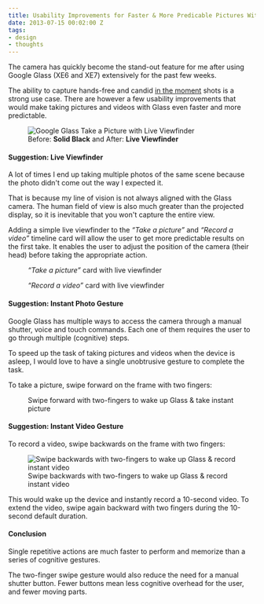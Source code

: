 ```yaml
---
title: Usability Improvements for Faster & More Predicable Pictures With Google Glass
date: 2013-07-15 00:02:00 Z
tags:
- design
- thoughts
---
```


The camera has quickly become the stand-out feature for me after using Google Glass (XE6 and XE7) extensively for the past few weeks.

The ability to capture hands-free and candid [in the moment](/blog/cycling-from-san-francisco-to-los-angeles-with-google-glass/) shots is a strong use case. There are however a few usability improvements that would make taking pictures and videos with Glass even faster and more predictable.

<figure>
<img src="/uploads/Google-Glass-Viewfinder-Before-After.jpg" alt="Google Glass Take a Picture with Live Viewfinder">
<figcaption>Before: <strong>Solid Black</strong> and After: <strong>Live Viewfinder</strong></figcaption>
</figure>

#### Suggestion: Live Viewfinder

A lot of times I end up taking multiple photos of the same scene because the photo didn't come out the way I expected it.

That is because my line of vision is not always aligned with the Glass camera. The human field of view is also much greater than the projected display, so it is inevitable that you won't capture the entire view.

Adding a simple live viewfinder to the *“Take a picture”* and *“Record a video”* timeline card will allow the user to get more predictable results on the first take. It enables the user to adjust the position of the camera (their head) before taking the appropriate action.

<figure>
<img src="/uploads/Google-Glass-Take-a-Picture-Live-Viewfinder.jpg" alt="">
<figcaption><em>“Take a picture”</em> card with live viewfinder</figcaption>
</figure>

<figure>
<img src="/uploads/Google-Glass-Record-a-Video-Live-Viewfinder.jpg" alt="">
<figcaption><em>“Record a video”</em> card with live viewfinder</figcaption>
</figure>

<!--
#### Problems With Cognitive Complexity

Google Glass has multiple ways to access the camera through voice and touch commands. Each one of them requires the user to go through multiple (cognitive) steps:

##### Touch: 4 to 5 Steps

1. Wake up hardware (tap or tilt head gesture)
2. Tap *“OK Glass”*
3. Slide forward once to *“Take a Picture”* (or twice to *“Record a video”*)
4. Tap to perform action

##### Voice: 3 Steps

1. Wake up hardware (tap or tilt head gesture)
2. Say *“OK Glass”*
3. Say *“Take a picture”* or *“Record a video”*

##### Manual Shutter: 3 Steps

1. Move hand up
2. Locate small shutter button on the frame
3. Press finger down to *“Take a Picture”* (or press & hold to *”Record a video"”*)

Out of the three, I find the manual shutter button is the fastest and least intrusive options. But even using the manual shutter button draws attention in public because you don't generally see people touching or holding their eyewear frames.

To speed up the task of taking pictures and videos when the device is asleep, I would love to have a single unobtrusive gesture to complete the task.
-->

#### Suggestion: Instant Photo Gesture

Google Glass has multiple ways to access the camera through a manual shutter, voice and touch commands. Each one of them requires the user to go through multiple (cognitive) steps.

To speed up the task of taking pictures and videos when the device is asleep, I would love to have a single unobtrusive gesture to complete the task.

To take a picture, swipe forward on the frame with two fingers:

<figure>
<img src="/uploads/Wake-Up-Glass-and-Take-a-Picture.jpg" alt="">
<figcaption>Swipe forward with two-fingers to wake up Glass & take instant picture</figcaption>
</figure>

#### Suggestion: Instant Video Gesture

To record a video, swipe backwards on the frame with two fingers:

<figure>
<img src="/uploads/Wake-Up-Glass-and-Record-a-Video.jpg" alt="Swipe backwards with two-fingers to wake up Glass & record instant video">
<figcaption>Swipe backwards with two-fingers to wake up Glass & record instant video</figcaption>
</figure>

This would wake up the device and instantly record a 10-second video. To extend the video, swipe again backward with two fingers during the 10-second default duration.

#### Conclusion

Single repetitive actions are much faster to perform and memorize than a series of cognitive gestures.

The two-finger swipe gesture would also reduce the need for a manual shutter button. Fewer buttons mean less cognitive overhead for the user, and fewer moving parts.
